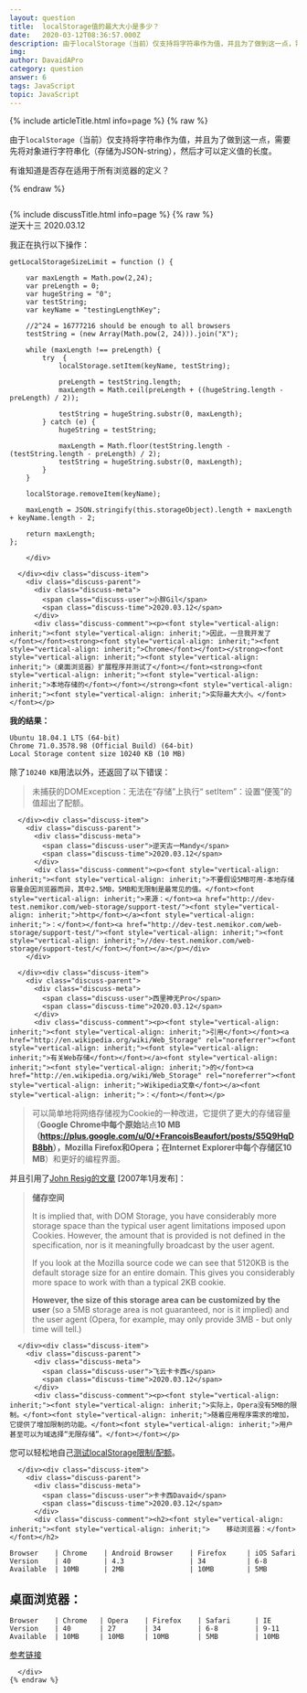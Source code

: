 ```yaml
---
layout: question
title:  localStorage值的最大大小是多少？
date:   2020-03-12T08:36:57.000Z
description: 由于localStorage（当前）仅支持将字符串作为值，并且为了做到这一点，需要先将对象进行字符串化（存储为JSON-string），然后才可以定义值的...
img: 
author: DavaidAPro
category: question
answer: 6
tags: JavaScript
topic: JavaScript
---
```

<div class="article-root">
  <div class="article">
    {% include articleTitle.html info=page %}
    {% raw %}
    <div class="article-content"><p><font style="vertical-align: inherit;"><font style="vertical-align: inherit;">由于</font></font><code>localStorage</code><font style="vertical-align: inherit;"><font style="vertical-align: inherit;">（当前）仅支持将字符串作为值，并且为了做到这一点，需要先将对象进行字符串化（存储为JSON-string），然后才可以定义值的长度。</font></font></p>

<p><font style="vertical-align: inherit;"><font style="vertical-align: inherit;">有谁知道是否存在适用于所有浏览器的定义？</font></font></p></div>
    {% endraw %}
  </div>
  <p style="height: 0;width:0;overflow: hidden;"> 第1152篇《localStorage值的最大大小是多少？》来自Winter(https://github.com/aiyld/aiyld.github.io)的站点</p>
  <div class="discuss-wrapper">
    {% include discussTitle.html info=page %}
    {% raw %}
    <div class="discuss-item">
        <div class="discuss-parent">
          <div class="discuss-meta">
            <span class="discuss-user">逆天十三</span>
            <span class="discuss-time">2020.03.12</span>
          </div>
          <div class="discuss-comment"><p><font style="vertical-align: inherit;"><font style="vertical-align: inherit;">我正在执行以下操作：   </font></font></p>

<pre><code>getLocalStorageSizeLimit = function () {<font></font>
<font></font>
    var maxLength = Math.pow(2,24);<font></font>
    var preLength = 0;<font></font>
    var hugeString = "0";<font></font>
    var testString;<font></font>
    var keyName = "testingLengthKey";<font></font>
<font></font>
    //2^24 = 16777216 should be enough to all browsers<font></font>
    testString = (new Array(Math.pow(2, 24))).join("X");<font></font>
<font></font>
    while (maxLength !== preLength) {<font></font>
        try  {<font></font>
            localStorage.setItem(keyName, testString);<font></font>
<font></font>
            preLength = testString.length;<font></font>
            maxLength = Math.ceil(preLength + ((hugeString.length - preLength) / 2));<font></font>
<font></font>
            testString = hugeString.substr(0, maxLength);<font></font>
        } catch (e) {<font></font>
            hugeString = testString;<font></font>
<font></font>
            maxLength = Math.floor(testString.length - (testString.length - preLength) / 2);<font></font>
            testString = hugeString.substr(0, maxLength);<font></font>
        }<font></font>
    }<font></font>
<font></font>
    localStorage.removeItem(keyName);<font></font>
<font></font>
    maxLength = JSON.stringify(this.storageObject).length + maxLength + keyName.length - 2;<font></font>
<font></font>
    return maxLength;<font></font>
};<font></font>
</code></pre></div>
        </div>
        
      </div><div class="discuss-item">
        <div class="discuss-parent">
          <div class="discuss-meta">
            <span class="discuss-user">小胖Gil</span>
            <span class="discuss-time">2020.03.12</span>
          </div>
          <div class="discuss-comment"><p><font style="vertical-align: inherit;"><font style="vertical-align: inherit;">因此，一旦我开发了</font></font><strong><font style="vertical-align: inherit;"><font style="vertical-align: inherit;">Chrome</font></font></strong><font style="vertical-align: inherit;"><font style="vertical-align: inherit;">（桌面浏览器）扩展程序并测试了</font></font><strong><font style="vertical-align: inherit;"><font style="vertical-align: inherit;">本地存储的</font></font></strong><font style="vertical-align: inherit;"><font style="vertical-align: inherit;">实际最大大小。</font></font></p>

<p><strong><font style="vertical-align: inherit;"><font style="vertical-align: inherit;">我的结果：</font></font></strong></p>

<pre><code>Ubuntu 18.04.1 LTS (64-bit)<font></font>
Chrome 71.0.3578.98 (Official Build) (64-bit)<font></font>
Local Storage content size 10240 KB (10 MB)<font></font>
</code></pre>

<p><font style="vertical-align: inherit;"><font style="vertical-align: inherit;">除了</font></font><code>10240 KB</code><font style="vertical-align: inherit;"><font style="vertical-align: inherit;">用法</font><font style="vertical-align: inherit;">以外，还</font><font style="vertical-align: inherit;">返回了以下错误：</font></font></p>

<blockquote>
  <p><font style="vertical-align: inherit;"><font style="vertical-align: inherit;">未捕获的DOMException：无法在“存储”上执行“ setItem”：设置“便笺”的值超出了配额。</font></font></p>
</blockquote></div>
        </div>
        
      </div><div class="discuss-item">
        <div class="discuss-parent">
          <div class="discuss-meta">
            <span class="discuss-user">逆天古一Mandy</span>
            <span class="discuss-time">2020.03.12</span>
          </div>
          <div class="discuss-comment"><p><font style="vertical-align: inherit;"><font style="vertical-align: inherit;">不要假设5MB可用-本地存储容量会因浏览器而异，其中2.5MB，5MB和无限制是最常见的值。</font><font style="vertical-align: inherit;">来源：</font><a href="http://dev-test.nemikor.com/web-storage/support-test/"><font style="vertical-align: inherit;">http</font></a><font style="vertical-align: inherit;">：</font></font><a href="http://dev-test.nemikor.com/web-storage/support-test/"><font style="vertical-align: inherit;"><font style="vertical-align: inherit;">//dev-test.nemikor.com/web-storage/support-test/</font></font></a></p></div>
        </div>
        
      </div><div class="discuss-item">
        <div class="discuss-parent">
          <div class="discuss-meta">
            <span class="discuss-user">西里神无Pro</span>
            <span class="discuss-time">2020.03.12</span>
          </div>
          <div class="discuss-comment"><p><font style="vertical-align: inherit;"><font style="vertical-align: inherit;">引用</font></font><a href="http://en.wikipedia.org/wiki/Web_Storage" rel="noreferrer"><font style="vertical-align: inherit;"><font style="vertical-align: inherit;">有关Web存储</font></font></a><font style="vertical-align: inherit;"><font style="vertical-align: inherit;">的</font><a href="http://en.wikipedia.org/wiki/Web_Storage" rel="noreferrer"><font style="vertical-align: inherit;">Wikipedia文章</font></a><font style="vertical-align: inherit;">：</font></font></p>

<blockquote>
  <p><font style="vertical-align: inherit;"><font style="vertical-align: inherit;">可以简单地将网络存储视为Cookie的一种改进，它提供了更大的存储容量（</font></font><strong><font style="vertical-align: inherit;"><font style="vertical-align: inherit;">Google Chrome中每个原始</font></font><a href="https://plus.google.com/u/0/+FrancoisBeaufort/posts/S5Q9HqDB8bh" rel="noreferrer"><font style="vertical-align: inherit;"></font></a><font style="vertical-align: inherit;"></font></strong><font style="vertical-align: inherit;"><font style="vertical-align: inherit;">站点</font><strong><font style="vertical-align: inherit;">10 MB（</font></strong><strong><a href="https://plus.google.com/u/0/+FrancoisBeaufort/posts/S5Q9HqDB8bh" rel="noreferrer"><font style="vertical-align: inherit;">https://plus.google.com/u/0/+FrancoisBeaufort/posts/S5Q9HqDB8bh</font></a></strong><strong><font style="vertical-align: inherit;">），Mozilla Firefox和Opera；在Internet Explorer中每个存储区10 MB</font></strong><font style="vertical-align: inherit;">）和更好的编程界面。</font></font></p>
</blockquote>

<p><font style="vertical-align: inherit;"><font style="vertical-align: inherit;">并且引用了</font></font><a href="http://ejohn.org/blog/dom-storage/" rel="noreferrer"><font style="vertical-align: inherit;"><font style="vertical-align: inherit;">John Resig的文章</font></font></a><font style="vertical-align: inherit;"><font style="vertical-align: inherit;"> [2007年1月发布]：</font></font></p>

<blockquote>
  <p><strong><font style="vertical-align: inherit;"><font style="vertical-align: inherit;">储存空间</font></font></strong></p>
  
  <p>It is implied that, with DOM Storage,
  you have considerably more storage
  space than the typical user agent
  limitations imposed upon Cookies.
  However, the amount that is provided
  is not defined in the specification,
  nor is it meaningfully broadcast by
  the user agent.</p>
  
  <p>If you look at the Mozilla source code
  we can see that 5120KB is the default
  storage size for an entire domain.
  This gives you considerably more space
  to work with than a typical 2KB
  cookie.</p>
  
  <p><strong>However, the size of this storage area
  can be customized by the user</strong> (so a
  5MB storage area is not guaranteed,
  nor is it implied) and the user agent
  (Opera, for example, may only provide
  3MB - but only time will tell.)</p>
</blockquote></div>
        </div>
        
      </div><div class="discuss-item">
        <div class="discuss-parent">
          <div class="discuss-meta">
            <span class="discuss-user">飞云卡卡西</span>
            <span class="discuss-time">2020.03.12</span>
          </div>
          <div class="discuss-comment"><p><font style="vertical-align: inherit;"><font style="vertical-align: inherit;">实际上，Opera没有5MB的限制。</font><font style="vertical-align: inherit;">随着应用程序需求的增加，它提供了增加限制的功能。</font><font style="vertical-align: inherit;">用户甚至可以为域选择“无限存储”。</font></font></p>

<p><font style="vertical-align: inherit;"><font style="vertical-align: inherit;">您可以轻松地</font><font style="vertical-align: inherit;">自己</font></font><a href="http://arty.name/localstorage.html" rel="noreferrer"><font style="vertical-align: inherit;"><font style="vertical-align: inherit;">测试localStorage限制/配额</font></font></a><font style="vertical-align: inherit;"><font style="vertical-align: inherit;">。</font></font></p></div>
        </div>
        
      </div><div class="discuss-item">
        <div class="discuss-parent">
          <div class="discuss-meta">
            <span class="discuss-user">卡卡西Davaid</span>
            <span class="discuss-time">2020.03.12</span>
          </div>
          <div class="discuss-comment"><h2><font style="vertical-align: inherit;"><font style="vertical-align: inherit;">    移动浏览器：</font></font></h2>

<pre><code>Browser    | Chrome    | Android Browser    | Firefox     | iOS Safari<font></font>
Version    | 40        | 4.3                | 34          | 6-8<font></font>
Available  | 10MB      | 2MB                | 10MB        | 5MB<font></font>
</code></pre>

<h2><font style="vertical-align: inherit;"><font style="vertical-align: inherit;">    桌面浏览器：</font></font></h2>

<pre><code>Browser    | Chrome   | Opera    | Firefox    | Safari      | IE<font></font>
Version    | 40       | 27       | 34         | 6-8         | 9-11<font></font>
Available  | 10MB     | 10MB     | 10MB       | 5MB         | 10MB<font></font>
</code></pre>

<p><a href="https://www.html5rocks.com/en/tutorials/offline/quota-research/" rel="noreferrer"><font style="vertical-align: inherit;"><font style="vertical-align: inherit;">参考链接</font></font></a></p></div>
        </div>
        
      </div>
    {% endraw %}
  </div>
<div>
